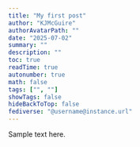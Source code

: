 ```yaml
---
title: "My first post"
author: "KJMcGuire"
authorAvatarPath: ""
date: "2025-07-02"
summary: ""
description: ""
toc: true
readTime: true
autonumber: true
math: false
tags: ["", ""]
showTags: false
hideBackToTop: false
fediverse: "@username@instance.url"
---
```

Sample text here.
